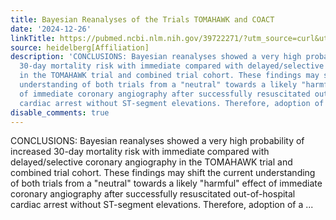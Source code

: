 ```yaml
---
title: Bayesian Reanalyses of the Trials TOMAHAWK and COACT
date: '2024-12-26'
linkTitle: https://pubmed.ncbi.nlm.nih.gov/39722271/?utm_source=curl&utm_medium=rss&utm_campaign=pubmed-2&utm_content=1FakS-2QOkCT8HsMOQP1bCRQ4YzyumYOmxmF0moLsQ3dFB1E9V&fc=20220326224207&ff=20241226170935&v=2.18.0.post9+e462414
source: heidelberg[Affiliation]
description: 'CONCLUSIONS: Bayesian reanalyses showed a very high probability of increased
  30-day mortality risk with immediate compared with delayed/selective coronary angiography
  in the TOMAHAWK trial and combined trial cohort. These findings may shift the current
  understanding of both trials from a "neutral" towards a likely "harmful" effect
  of immediate coronary angiography after successfully resuscitated out-of-hospital
  cardiac arrest without ST-segment elevations. Therefore, adoption of a ...'
disable_comments: true
---
```

CONCLUSIONS: Bayesian reanalyses showed a very high probability of increased 30-day mortality risk with immediate compared with delayed/selective coronary angiography in the TOMAHAWK trial and combined trial cohort. These findings may shift the current understanding of both trials from a "neutral" towards a likely "harmful" effect of immediate coronary angiography after successfully resuscitated out-of-hospital cardiac arrest without ST-segment elevations. Therefore, adoption of a ...